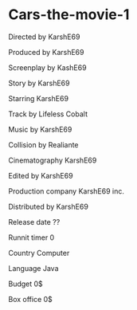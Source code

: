 # Cars-the-movie-1

Directed by KarshE69

Produced by KarshE69

Screenplay by KashE69

Story by KarshE69

Starring KarshE69

Track by Lifeless Cobalt

Music by KarshE69

Collision by Realiante

Cinematography KarshE69

Edited by KarshE69

Production company KarshE69 inc.

Distributed by KarshE69

Release date ??

Runnit timer 0

Country Computer

Language Java

Budget 0$

Box office 0$
